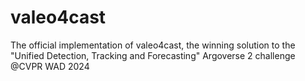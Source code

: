 # valeo4cast
The official implementation of valeo4cast, the winning solution to the "Unified Detection, Tracking and Forecasting" Argoverse 2 challenge @CVPR WAD 2024
